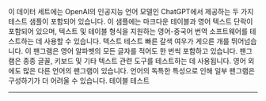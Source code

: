 이 데이터 세트에는 OpenAI의 인공지능 언어 모델인 ChatGPT에서 제공하는 두 가지 테스트 샘플이 포함되어 있습니다.
이 샘플에는 마크다운 테이블과 영어 텍스트 단락이 포함되어 있으며, 텍스트 및 테이블 형식을 지원하는 영어-중국어 번역 소프트웨어를 테스트하는 데 사용할 수 있습니다.
텍스트 테스트
빠른 갈색 여우가 게으른 개를 뛰어넘습니다. 이 팬그램은 영어 알파벳의 모든 글자를 적어도 한 번씩 포함하고 있습니다. 팬그램은 종종 글꼴, 키보드 및 기타 텍스트 관련 도구를 테스트하는 데 사용됩니다. 영어 외에도 많은 다른 언어의 팬그램이 있습니다. 언어의 독특한 특성으로 인해 일부 팬그램은 구성하기가 더 어려울 수 있습니다.
테이블 테스트

---


